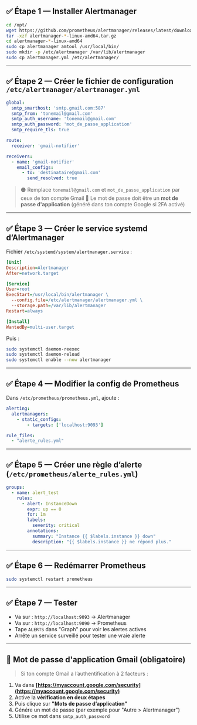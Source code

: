 ## ✅ Étape 1 — Installer Alertmanager

```bash
cd /opt/
wget https://github.com/prometheus/alertmanager/releases/latest/download/alertmanager-*-linux-amd64.tar.gz
tar -xzf alertmanager-*-linux-amd64.tar.gz
cd alertmanager-*-linux-amd64
sudo cp alertmanager amtool /usr/local/bin/
sudo mkdir -p /etc/alertmanager /var/lib/alertmanager
sudo cp alertmanager.yml /etc/alertmanager/
```

---

## ✅ Étape 2 — Créer le fichier de configuration `/etc/alertmanager/alertmanager.yml`

```yaml
global:
  smtp_smarthost: 'smtp.gmail.com:587'
  smtp_from: 'tonemail@gmail.com'
  smtp_auth_username: 'tonemail@gmail.com'
  smtp_auth_password: 'mot_de_passe_application'
  smtp_require_tls: true

route:
  receiver: 'gmail-notifier'

receivers:
  - name: 'gmail-notifier'
    email_configs:
      - to: 'destinataire@gmail.com'
        send_resolved: true
```

> 🟠 Remplace `tonemail@gmail.com` et `mot_de_passe_application` par ceux de ton compte Gmail
> 🔐 Le mot de passe doit être un **mot de passe d'application** (généré dans ton compte Google si 2FA activé)

---

## ✅ Étape 3 — Créer le service systemd d’Alertmanager

Fichier `/etc/systemd/system/alertmanager.service` :

```ini
[Unit]
Description=Alertmanager
After=network.target

[Service]
User=root
ExecStart=/usr/local/bin/alertmanager \
  --config.file=/etc/alertmanager/alertmanager.yml \
  --storage.path=/var/lib/alertmanager
Restart=always

[Install]
WantedBy=multi-user.target
```

Puis :

```bash
sudo systemctl daemon-reexec
sudo systemctl daemon-reload
sudo systemctl enable --now alertmanager
```

---

## ✅ Étape 4 — Modifier la config de Prometheus

Dans `/etc/prometheus/prometheus.yml`, ajoute :

```yaml
alerting:
  alertmanagers:
    - static_configs:
        - targets: ['localhost:9093']

rule_files:
  - "alerte_rules.yml"
```

---

## ✅ Étape 5 — Créer une règle d’alerte (`/etc/prometheus/alerte_rules.yml`)

```yaml
groups:
  - name: alert_test
    rules:
      - alert: InstanceDown
        expr: up == 0
        for: 1m
        labels:
          severity: critical
        annotations:
          summary: "Instance {{ $labels.instance }} down"
          description: "{{ $labels.instance }} ne répond plus."
```

---

## ✅ Étape 6 — Redémarrer Prometheus

```bash
sudo systemctl restart prometheus
```

---

## ✅ Étape 7 — Tester

* Va sur : `http://localhost:9093` → Alertmanager
* Va sur : `http://localhost:9090` → Prometheus
* Tape `ALERTS` dans "Graph" pour voir les alertes actives
* Arrête un service surveillé pour tester une vraie alerte

---

## 🔐 Mot de passe d'application Gmail (obligatoire)

> Si ton compte Gmail a l’authentification à 2 facteurs :

1. Va dans **[https://myaccount.google.com/security](https://myaccount.google.com/security)**
2. Active la **vérification en deux étapes**
3. Puis clique sur **"Mots de passe d’application"**
4. Génére un mot de passe (par exemple pour "Autre > Alertmanager")
5. Utilise ce mot dans `smtp_auth_password`


